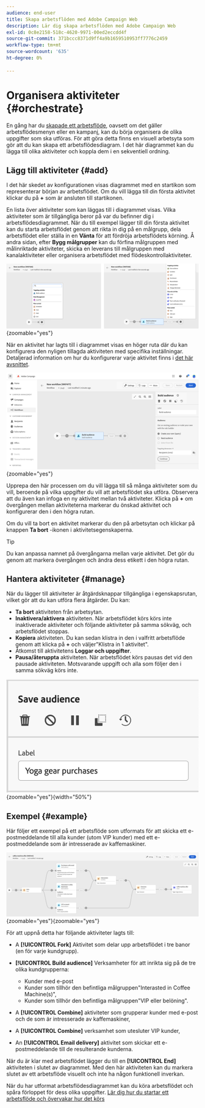 ```yaml
---
audience: end-user
title: Skapa arbetsflöden med Adobe Campaign Web
description: Lär dig skapa arbetsflöden med Adobe Campaign Web
exl-id: 0c8e2158-518c-4620-9971-00ed2eccdd4f
source-git-commit: 371bccc8371d9ff4a9b1659510953ff7776c2459
workflow-type: tm+mt
source-wordcount: '635'
ht-degree: 0%

---
```


# Organisera aktiviteter {#orchestrate}

En gång har du [skapade ett arbetsflöde](create-workflow.md), oavsett om det gäller arbetsflödesmenyn eller en kampanj, kan du börja organisera de olika uppgifter som ska utföras. För att göra detta finns en visuell arbetsyta som gör att du kan skapa ett arbetsflödesdiagram. I det här diagrammet kan du lägga till olika aktiviteter och koppla dem i en sekventiell ordning.

## Lägg till aktiviteter {#add}

I det här skedet av konfigurationen visas diagrammet med en startikon som representerar början av arbetsflödet. Om du vill lägga till din första aktivitet klickar du på **+** som är ansluten till startikonen.

En lista över aktiviteter som kan läggas till i diagrammet visas. Vilka aktiviteter som är tillgängliga beror på var du befinner dig i arbetsflödesdiagrammet. När du till exempel lägger till din första aktivitet kan du starta arbetsflödet genom att rikta in dig på en målgrupp, dela arbetsflödet eller ställa in en **Vänta** för att fördröja arbetsflödets körning. Å andra sidan, efter **Bygg målgrupper** kan du förfina målgruppen med målinriktade aktiviteter, skicka en leverans till målgruppen med kanalaktiviteter eller organisera arbetsflödet med flödeskontrollaktiviteter.

![](assets/workflow-start.png){zoomable=&quot;yes&quot;}

När en aktivitet har lagts till i diagrammet visas en höger ruta där du kan konfigurera den nyligen tillagda aktiviteten med specifika inställningar. Detaljerad information om hur du konfigurerar varje aktivitet finns i [det här avsnittet](activities/about-activities.md).

![](assets/workflow-configure-activities.png){zoomable=&quot;yes&quot;}

Upprepa den här processen om du vill lägga till så många aktiviteter som du vill, beroende på vilka uppgifter du vill att arbetsflödet ska utföra. Observera att du även kan infoga en ny aktivitet mellan två aktiviteter. Klicka på **+** om övergången mellan aktiviteterna markerar du önskad aktivitet och konfigurerar den i den högra rutan.

Om du vill ta bort en aktivitet markerar du den på arbetsytan och klickar på knappen **Ta bort** -ikonen i aktivitetsegenskaperna.

>[!TIP]
>
>Du kan anpassa namnet på övergångarna mellan varje aktivitet. Det gör du genom att markera övergången och ändra dess etikett i den högra rutan.

## Hantera aktiviteter {#manage}

När du lägger till aktiviteter är åtgärdsknappar tillgängliga i egenskapsrutan, vilket gör att du kan utföra flera åtgärder. Du kan:

* **Ta bort** aktiviteten från arbetsytan.
* **Inaktivera/aktivera** aktiviteten. När arbetsflödet körs körs inte inaktiverade aktiviteter och följande aktiviteter på samma sökväg, och arbetsflödet stoppas.
* **Kopiera** aktiviteten. Du kan sedan klistra in den i valfritt arbetsflöde genom att klicka på **+** och väljer&quot;Klistra in 1 aktivitet&quot;.
* Åtkomst till aktivitetens **Loggar och uppgifter**.
* **Pausa/återuppta** aktiviteten. När arbetsflödet körs pausas det vid den pausade aktiviteten. Motsvarande uppgift och alla som följer den i samma sökväg körs inte.

![](assets/activity-action.png){zoomable=&quot;yes&quot;}{width="50%"}

## Exempel {#example}

Här följer ett exempel på ett arbetsflöde som utformats för att skicka ett e-postmeddelande till alla kunder (utom VIP kunder) med ett e-postmeddelande som är intresserade av kaffemaskiner.

![](assets/workflow-example.png){zoomable=&quot;yes&quot;}{zoomable=&quot;yes&quot;}

För att uppnå detta har följande aktiviteter lagts till:

* A **[!UICONTROL Fork]** Aktivitet som delar upp arbetsflödet i tre banor (en för varje kundgrupp).
* **[!UICONTROL Build audience]** Verksamheter för att inrikta sig på de tre olika kundgrupperna:

   * Kunder med e-post
   * Kunder som tillhör den befintliga målgruppen&quot;Interasted in Coffee Machine(s)&quot;,
   * Kunder som tillhör den befintliga målgruppen&quot;VIP eller belöning&quot;.

* A **[!UICONTROL Combine]** aktiviteter som grupperar kunder med e-post och de som är intresserade av kaffemaskiner,
* A **[!UICONTROL Combine]** verksamhet som utesluter VIP kunder,
* An **[!UICONTROL Email delivery]** aktivitet som skickar ett e-postmeddelande till de resulterande kunderna.

När du är klar med arbetsflödet lägger du till en **[!UICONTROL End]** aktiviteten i slutet av diagrammet. Med den här aktiviteten kan du markera slutet av ett arbetsflöde visuellt och inte ha någon funktionell inverkan.

När du har utformat arbetsflödesdiagrammet kan du köra arbetsflödet och spåra förloppet för dess olika uppgifter. [Lär dig hur du startar ett arbetsflöde och övervakar hur det körs](start-monitor-workflows.md)
